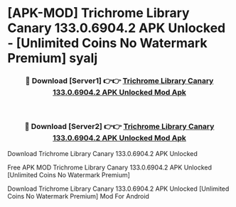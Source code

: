 # [APK-MOD] Trichrome Library Canary 133.0.6904.2 APK Unlocked - [Unlimited Coins No Watermark Premium] syalj



<div align="center">
<h3>🔴 Download [Server1] 👉👉 <a href="https://momento.my/?title=Trichrome_Library_Canary_133.0.6904.2_APK_Unlocked">Trichrome Library Canary 133.0.6904.2 APK Unlocked Mod Apk</a></h3><br>

<h3>🔴 Download [Server2] 👉👉 <a href="https://momento.my/?title=Trichrome_Library_Canary_133.0.6904.2_APK_Unlocked">Trichrome Library Canary 133.0.6904.2 APK Unlocked Mod Apk</a></h3>
</div>



Download Trichrome Library Canary 133.0.6904.2 APK Unlocked 

Free APK MOD Trichrome Library Canary 133.0.6904.2 APK Unlocked [Unlimited Coins No Watermark Premium]

Download Trichrome Library Canary 133.0.6904.2 APK Unlocked [Unlimited Coins No Watermark Premium] Mod For Android
